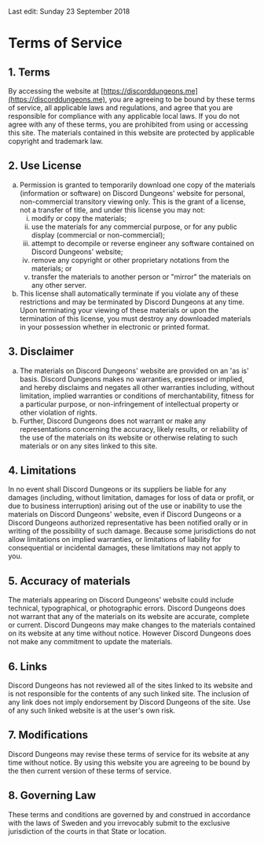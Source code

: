 Last edit: Sunday 23 September 2018

# Terms of Service

## 1. Terms

By accessing the website at [https://discorddungeons.me](https://discorddungeons.me), you are agreeing to be bound by these terms of service, all applicable laws and regulations, and agree that you are responsible for compliance with any applicable local laws. If you do not agree with any of these terms, you are prohibited from using or accessing this site. The materials contained in this website are protected by applicable copyright and trademark law.

## 2. Use License

<ol type="a">
	<li>
		Permission is granted to temporarily download one copy of the materials (information or software) on Discord Dungeons' website for personal, non-commercial transitory viewing only. This is the grant of a license, not a transfer of title, and under this license you may not:
		<ol type="i">
			<li>
				modify or copy the materials;
			</li>
			<li>
				use the materials for any commercial purpose, or for any public display (commercial or non-commercial);
			</li>
			<li>
				attempt to decompile or reverse engineer any software contained on Discord Dungeons' website;
			</li>
			<li>
				remove any copyright or other proprietary notations from the materials; or
			</li>
			<li>
				transfer the materials to another person or "mirror" the materials on any other server.
			</li>
		</ol>
	</li>
	<li>
		This license shall automatically terminate if you violate any of these restrictions and may be terminated by Discord Dungeons at any time. Upon terminating your viewing of these materials or upon the termination of this license, you must destroy any downloaded materials in your possession whether in electronic or printed format.
	</li>
</ol>

## 3. Disclaimer

<ol type="a">
	<li>
		The materials on Discord Dungeons' website are provided on an 'as is' basis. Discord Dungeons makes no warranties, expressed or implied, and hereby disclaims and negates all other warranties including, without limitation, implied warranties or conditions of merchantability, fitness for a particular purpose, or non-infringement of intellectual property or other violation of rights.
	</li>
	<li>
		Further, Discord Dungeons does not warrant or make any representations concerning the accuracy, likely results, or reliability of the use of the materials on its website or otherwise relating to such materials or on any sites linked to this site.
	</li>
</ol>

## 4. Limitations

In no event shall Discord Dungeons or its suppliers be liable for any damages (including, without limitation, damages for loss of data or profit, or due to business interruption) arising out of the use or inability to use the materials on Discord Dungeons' website, even if Discord Dungeons or a Discord Dungeons authorized representative has been notified orally or in writing of the possibility of such damage. Because some jurisdictions do not allow limitations on implied warranties, or limitations of liability for consequential or incidental damages, these limitations may not apply to you.

## 5. Accuracy of materials

The materials appearing on Discord Dungeons' website could include technical, typographical, or photographic errors. Discord Dungeons does not warrant that any of the materials on its website are accurate, complete or current. Discord Dungeons may make changes to the materials contained on its website at any time without notice. However Discord Dungeons does not make any commitment to update the materials.

## 6. Links

Discord Dungeons has not reviewed all of the sites linked to its website and is not responsible for the contents of any such linked site. The inclusion of any link does not imply endorsement by Discord Dungeons of the site. Use of any such linked website is at the user's own risk.

## 7. Modifications

Discord Dungeons may revise these terms of service for its website at any time without notice. By using this website you are agreeing to be bound by the then current version of these terms of service.

## 8. Governing Law

These terms and conditions are governed by and construed in accordance with the laws of Sweden and you irrevocably submit to the exclusive jurisdiction of the courts in that State or location.
